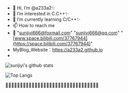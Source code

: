- 👋 Hi, I’m @a233a2✨
- 👀 I’m interested in C.C++✨
- 🌱 I’m currently learning C/C++✨
- 📫 How to reach me
- 📧 "sunjiyi666@foxmail.com" "sunjiyi666@qq.com" "[www.space.bilibili.com/37767944](https://space.bilibili.com/37767944)"
- MyBlog_Website：https://a233a2.github.io
- 
  
![sunjiyi's github stats](https://github-readme-stats.vercel.app/api?username=a233a2&show_icons=true&theme=prussian&count_private=true)  

![Top Langs](https://github-readme-stats.vercel.app/api/top-langs/?username=a233a2&layout=compact)  


🎂🥚🍓🍊🦐🥣🍎🍒🍑🍜🍲🥬🍗🍐🍠🍉🍦🍅🌽🍌🥔🍕🥦🥕🍇🍣🥭🍍🥝🍆🥩🥜
